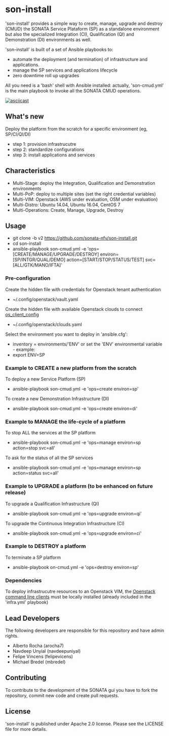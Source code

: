 # son-install

'son-install' provides a simple way to create, manage, upgrade and destroy (CMUD) the SONATA Service Plataform (SP) as a standalone environment but also the specialized Integration (CI), Qualification (QI) and Demonstration (DI) environments as well.

'son-install' is built of a set of Ansible playbooks to:
* automate the deployment (and termination) of infrastructure and applications. 
* manage the SP services and applications lifecycle
* zero downtime roll up upgrades

All you need is a 'bash' shell with Ansible installed: actually, 'son-cmud.yml' is the main playbook to invoke all the SONATA CMUD operations.


[![asciicast](https://asciinema.org/a/a1q347o8bvxafr84xpo4q59d8.png)](https://asciinema.org/a/a1q347o8bvxafr84xpo4q59d8?autoplay=1)


## What's new

Deploy the platform from the scratch for a specific environment (eg, SP/CI/QI/DI)
* step 1: provision infrastrucutre
* step 2: standardize configurations
* step 3: install applications and services


##  Characteristics

* Multi-Stage: deploy the Integration, Qualification and Demonstration environments
* Multi-PoP: deploy to multiple sites (set the right credential variables)
* Multi-VIM: Openstack (AWS under evaluation, OSM under evaluation)
* Multi-Distro: Ubuntu 14.04, Ubuntu 16.04, CentOS 7
* Multi-Operations: Create, Manage, Upgrade, Destroy


## Usage

* git clone -b v2 https://github.com/sonata-nfv/son-install.git
* cd son-install
* ansible-playbook son-cmud.yml -e 'ops=[CREATE/MANAGE/UPGRADE/DESTROY] environ=[SP/INTGR/QUAL/DEMO] action=[START/STOP/STATUS/TEST] svc=[ALL/GTK/MANO/IFTA]'

### Pre-configuration

Create the hidden file with credentials for Openstack tenant authentication
* ~/.config/openstack/vault.yaml

Create the hidden file with available Openstack clouds to connect [os_client_config](http://docs.openstack.org/developer/os-client-config/)
* ~/.config/openstack/clouds.yaml

Select the environment you want to deploy in 'ansible.cfg':<br>
* inventory = environments/'ENV'
or set the 'ENV' environmental variable - example:
* export ENV=SP


### Example to CREATE a new platform from the scratch

To deploy a new Service Platform (SP)
* ansible-playbook son-cmud.yml -e 'ops=create environ=sp'

To create a new Demonstration Infrastructure (DI)
* ansible-playbook son-cmud.yml -e 'ops=create environ=di'


### Example to MANAGE the life-cycle of a platform

To stop ALL the services at the SP platform
* ansible-playbook son-cmud.yml -e 'ops=manage environ=sp action=stop svc=all'

To ask for the status of all the SP services
* ansible-playbook son-cmud.yml -e 'ops=manage environ=sp action=status svc=all'


### Example to UPGRADE a platform (to be enhanced on future release)

To upgrade a Qualification Infrastructure (QI)
* ansible-playbook son-cmud.yml -e 'ops=upgrade environ=qi'

To upgrade the Continuous Integration Infrastructure (CI)
* ansible-playbook son-cmud.yml -e 'ops=upgrade environ=ci'


### Example to DESTROY a platform

To terminate a SP platform
* ansible-playbook on-cmud.yml -e 'ops=destroy environ=sp'


### Dependencies

To deploy infrastrucutre resources to an Openstack VIM, the [Openstack command line clients](http://docs.openstack.org/user-guide/common/cli-install-openstack-command-line-clients.html) must be locally installed (already included in the 'infra.yml' playbook)


## Lead Developers

The following developers are responsible for this repository and have admin rights. 

* Alberto Rocha (arocha7)
* Navdeep Unyial (navdeepuniyal)
* Felipe Vincens (felipevicens)
* Michael Bredel (mbredel)

## Contributing

To contribute to the development of the SONATA gui you have to fork the repository, commit new code and create pull requests.


## License

'son-install' is published under Apache 2.0 license. Please see the LICENSE file for more details.


